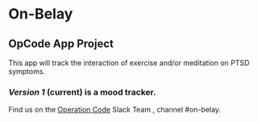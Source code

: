 # On-Belay

## OpCode App Project 


This app will track the interaction of exercise and/or meditation on PTSD symptoms.

### *Version 1* (current) is a mood tracker.


Find us on the [Operation Code](www.operationcode.org/join) Slack Team , channel #on-belay.

